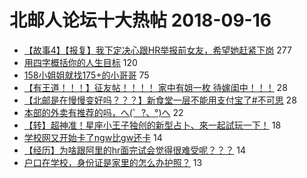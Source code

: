# 北邮人论坛十大热帖 2018-09-16

- [【故事4】【报复】我下定决心跟HR举报前女友，希望她赶紧下岗](https://bbs.byr.cn/article/Feeling/3077935) 277
- [用四字概括你的人生目标](https://bbs.byr.cn/article/Joke/726613) 120
- [158小姐姐就找175+的小哥哥](https://bbs.byr.cn/article/Talking/6044105) 75
- [【有王道！！！】征友帖！！！！ 家中有姐一枚 待嫁闺中！！！](https://bbs.byr.cn/article/Friends/1889433) 28
- [【北邮是在慢慢变好吗？？？】新食堂一层不能用支付宝了#不可思](https://bbs.byr.cn/article/Picture/3220949) 28
- [本部的外卖有推荐的吗，へ(゜?、°)へ](https://bbs.byr.cn/article/Food/496664) 22
- [【转】超神准！星座小王子独创的新型占卜、來一起試玩一下！](https://bbs.byr.cn/article/Constellations/326533) 18
- [学校网又开始卡了ngw比gw还卡](https://bbs.byr.cn/article/BUPTNet/97204) 14
- [【经历】为啥跟阿里的hr面完试会觉得很难受呢？？？](https://bbs.byr.cn/article/Job/1988519) 14
- [户口在学校，身份证是家里的怎么办护照？](https://bbs.byr.cn/article/GoAbroad/344619) 13


